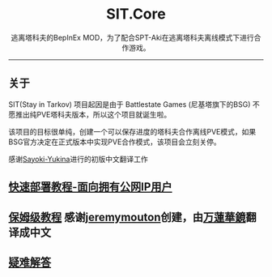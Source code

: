 <div align=center style="text-align: center">
<h1 style="text-align: center"> SIT.Core </h1>
逃离塔科夫的BepInEx MOD，为了配合SPT-Aki在逃离塔科夫离线模式下进行合作游戏。
</div>

---

## 关于

SIT(Stay in Tarkov) 项目起因是由于 Battlestate Games (尼基塔旗下的BSG) 不愿推出纯PVE塔科夫版本，所以这个项目就诞生啦。

该项目的目标很单纯，创建一个可以保存进度的塔科夫合作离线PVE模式，如果BSG官方决定在正式版本中实现PVE合作模式，该项目会立刻关停。

感谢[Sayoki-Yukina](https://github.com/Sayoki-Yukina)进行的初版中文翻译工作

## [快速部署教程-面向拥有公网IP用户](./Guides/通常部署方式-SETUP-STANDARD.md)

## [保姆级教程](./Guides/保姆级教程-Step-By-Step-Installation-Guide.md) 感谢[jeremymouton](https://github.com/jeremymouton)创建，由[万蓮華鏡](https://space.bilibili.com/32889242)翻译成中文

## [疑难解答](./疑难解答-FAQs.md)
